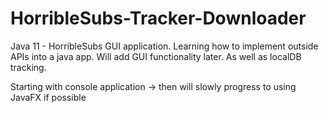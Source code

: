 # HorribleSubs-Tracker-Downloader
Java 11 - HorribleSubs GUI application. Learning how to implement outside APIs into a java app. Will add GUI functionality later. As well as localDB tracking.

Starting with console application -> then will slowly progress to using JavaFX if possible
